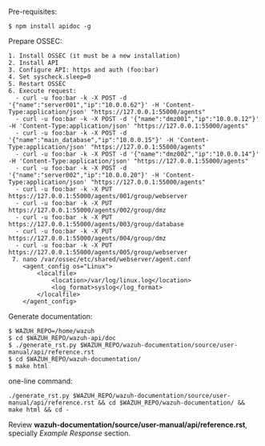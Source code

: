 
Pre-requisites:

    $ npm install apidoc -g

Prepare OSSEC:

    1. Install OSSEC (it must be a new installation)
    2. Install API
    3. Configure API: https and auth (foo:bar)
    4. Set syscheck.sleep=0
    5. Restart OSSEC
    6. Execute request:
      - curl -u foo:bar -k -X POST -d '{"name":"server001","ip":"10.0.0.62"}' -H 'Content-Type:application/json' "https://127.0.0.1:55000/agents"
      - curl -u foo:bar -k -X POST -d '{"name":"dmz001","ip":"10.0.0.12"}' -H 'Content-Type:application/json' "https://127.0.0.1:55000/agents"
      - curl -u foo:bar -k -X POST -d '{"name":"main_database","ip":"10.0.0.15"}' -H 'Content-Type:application/json' "https://127.0.0.1:55000/agents"
      - curl -u foo:bar -k -X POST -d '{"name":"dmz002","ip":"10.0.0.14"}' -H 'Content-Type:application/json' "https://127.0.0.1:55000/agents"
      - curl -u foo:bar -k -X POST -d '{"name":"server002","ip":"10.0.0.20"}' -H 'Content-Type:application/json' "https://127.0.0.1:55000/agents"
      - curl -u foo:bar -k -X PUT https://127.0.0.1:55000/agents/001/group/webserver
      - curl -u foo:bar -k -X PUT https://127.0.0.1:55000/agents/002/group/dmz
      - curl -u foo:bar -k -X PUT https://127.0.0.1:55000/agents/003/group/database
      - curl -u foo:bar -k -X PUT https://127.0.0.1:55000/agents/004/group/dmz
      - curl -u foo:bar -k -X PUT https://127.0.0.1:55000/agents/005/group/webserver
     7. nano /var/ossec/etc/shared/webserver/agent.conf
        <agent_config os="Linux">
            <localfile>
                <location>/var/log/linux.log</location>
                <log_format>syslog</log_format>
            </localfile>
        </agent_config>

Generate documentation:

    $ WAZUH_REPO=/home/wazuh
    $ cd $WAZUH_REPO/wazuh-api/doc
    $ ./generate_rst.py $WAZUH_REPO/wazuh-documentation/source/user-manual/api/reference.rst
    $ cd $WAZUH_REPO/wazuh-documentation/
    $ make html

one-line command:

    ./generate_rst.py $WAZUH_REPO/wazuh-documentation/source/user-manual/api/reference.rst && cd $WAZUH_REPO/wazuh-documentation/ && make html && cd -

Review **wazuh-documentation/source/user-manual/api/reference.rst**, specially *Example Response* section.
